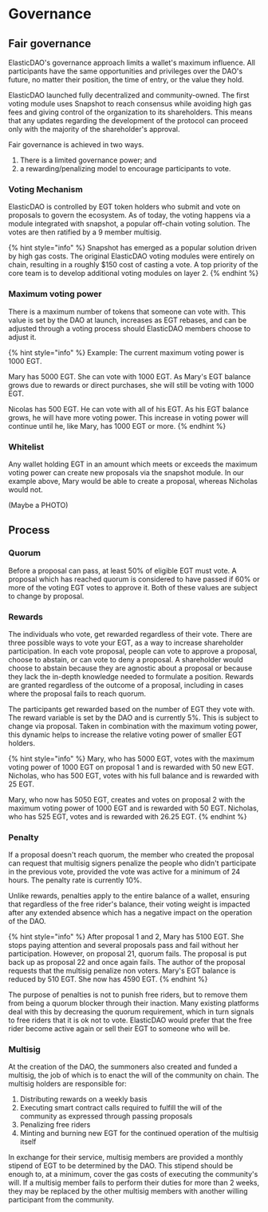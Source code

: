 # Governance

## Fair governance

ElasticDAO's governance approach limits a wallet's maximum influence. All participants have the same opportunities and privileges over the DAO's future, no matter their position, the time of entry, or the value they hold.

ElasticDAO launched fully decentralized and community-owned. The first voting module uses Snapshot to reach consensus while avoiding high gas fees and giving control of the organization to its shareholders. This means that any updates regarding the development of the protocol can proceed only with the majority of the shareholder's approval. 

Fair governance is achieved in two ways.

1. There is a limited governance power; and
2. a rewarding/penalizing model to encourage participants to vote.

### Voting Mechanism

ElasticDAO is controlled by EGT token holders who submit and vote on proposals to govern the ecosystem. As of today, the voting happens via a module integrated with snapshot, a popular off-chain voting solution. The votes are then ratified by a 9 member multisig.

{% hint style="info" %}
Snapshot has emerged as a popular solution driven by high gas costs. The original ElasticDAO voting modules were entirely on chain, resulting in a roughly $150 cost of casting a vote. A top priority of the core team is to develop additional voting modules on layer 2.
{% endhint %}

### Maximum voting power

There is a maximum number of tokens that someone can vote with. This value is set by the DAO at launch, increases as EGT rebases, and can be adjusted through a voting process should ElasticDAO members choose to adjust it.

{% hint style="info" %}
Example: The current maximum voting power is 1000 EGT.

Mary has 5000 EGT. She can vote with 1000 EGT. As Mary's EGT balance grows due to rewards or direct purchases, she will still be voting with 1000 EGT.

Nicolas has 500 EGT. He can vote with all of his EGT. As his EGT balance grows, he will have more voting power. This increase in voting power will continue until he, like Mary, has 1000 EGT or more. 
{% endhint %}

### Whitelist

Any wallet holding EGT in an amount which meets or exceeds the maximum voting power can create new proposals via the snapshot module. In our example above, Mary would be able to create a proposal, whereas Nicholas would not.

\(Maybe a PHOTO\)

## Process 

### Quorum

Before a proposal can pass, at least 50% of eligible EGT must vote. A proposal which has reached quorum is considered to have passed if 60% or more of the voting EGT votes to approve it. Both of these values are subject to change by proposal.

### Rewards

The individuals who vote, get rewarded regardless of their vote. There are three possible ways to vote your EGT, as a way to increase shareholder participation. In each vote proposal, people can vote to approve a proposal, choose to abstain, or can vote to deny a proposal. A shareholder would choose to abstain because they are agnostic about a proposal or because they lack the in-depth knowledge needed to formulate a position. Rewards are granted regardless of the outcome of a proposal, including in cases where the proposal fails to reach quorum.

The participants get rewarded based on the number of EGT they vote with. The reward variable is set by the DAO and is currently 5%. This is subject to change via proposal. Taken in combination with the maximum voting power, this dynamic helps to increase the relative voting power of smaller EGT holders.

{% hint style="info" %}
Mary, who has 5000 EGT, votes with the maximum voting power of 1000 EGT on proposal 1 and is rewarded with 50 new EGT. Nicholas, who has 500 EGT, votes with his full balance and is rewarded with 25 EGT.

Mary, who now has 5050 EGT, creates and votes on proposal 2 with the maximum voting power of 1000 EGT and is rewarded with 50 EGT. Nicholas, who has 525 EGT, votes and is rewarded with 26.25 EGT.
{% endhint %}

### Penalty

If a proposal doesn't reach quorum, the member who created the proposal can request that multisig signers penalize the people who didn't participate in the previous vote, provided the vote was active for a minimum of 24 hours. The penalty rate is currently 10%.

Unlike rewards, penalties apply to the entire balance of a wallet, ensuring that regardless of the free rider's balance, their voting weight is impacted after any extended absence which has a negative impact on the operation of the DAO.

{% hint style="info" %}
After proposal 1 and 2, Mary has 5100 EGT. She stops paying attention and several proposals pass and fail without her participation. However, on proposal 21, quorum fails. The proposal is put back up as proposal 22 and once again fails. The author of the proposal requests that the multisig penalize non voters. Mary's EGT balance is reduced by 510 EGT. She now has 4590 EGT.
{% endhint %}

The purpose of penalties is not to punish free riders, but to remove them from being a quorum blocker through their inaction. Many existing platforms deal with this by decreasing the quorum requirement, which in turn signals to free riders that it is ok not to vote. ElasticDAO would prefer that the free rider become active again or sell their EGT to someone who will be.

### Multisig

At the creation of the DAO, the summoners also created and funded a multisig, the job of which is to enact the will of the community on chain. The multisig holders are responsible for:

1. Distributing rewards on a weekly basis
2. Executing smart contract calls required to fulfill the will of the community as expressed through passing proposals
3. Penalizing free riders
4. Minting and burning new EGT for the continued operation of the multisig itself

In exchange for their service, multisig members are provided a monthly stipend of EGT to be determined by the DAO. This stipend should be enough to, at a minimum, cover the gas costs of executing the community's will. If a multisig member fails to perform their duties for more than 2 weeks, they may be replaced by the other multisig members with another willing participant from the community.



